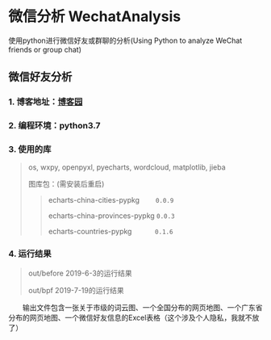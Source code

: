 # 微信分析 WechatAnalysis

使用python进行微信好友或群聊的分析(Using Python to analyze WeChat friends or group chat)

## 微信好友分析

### 1. 博客地址：[博客园](https://www.cnblogs.com/bpf-1024/p/10962332.html)

### 2. 编程环境：python3.7

### 3. 使用的库

> os, wxpy, openpyxl, pyecharts, wordcloud, matplotlib, jieba
>
> 图库包：(需安装后重启)
> > echarts-china-cities-pypkg&emsp;&emsp; `0.0.9`
> >
> > echarts-china-provinces-pypkg `0.0.3`
> >
> > echarts-countries-pypkg&emsp;&emsp;&emsp; `0.1.6`

### 4. 运行结果

> out/before 2019-6-3的运行结果
>
> out/bpf    2019-7-19的运行结果

&emsp;&emsp;输出文件包含一张关于市级的词云图、一个全国分布的网页地图、一个广东省分布的网页地图、一个微信好友信息的Excel表格（这个涉及个人隐私，我就不放了）

